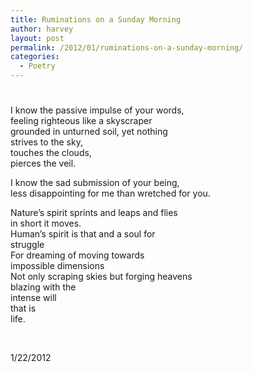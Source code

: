 ```yaml
---
title: Ruminations on a Sunday Morning
author: harvey
layout: post
permalink: /2012/01/ruminations-on-a-sunday-morning/
categories:
  - Poetry
---
```

# 

I know the passive impulse of your words,  
feeling righteous like a skyscraper  
grounded in unturned soil, yet nothing  
strives to the sky,  
touches the clouds,  
pierces the veil.

I know the sad submission of your being,  
less disappointing for me than wretched for you.

Nature’s spirit sprints and leaps and flies  
in short it moves.  
Human’s spirit is that and a soul for  
struggle  
For dreaming of moving towards  
impossible dimensions  
Not only scraping skies but forging heavens  
blazing with the  
intense will  
that is  
life.

 

1/22/2012